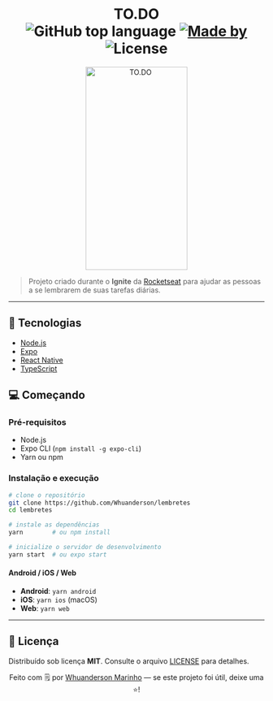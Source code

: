 <h1 align="center">TO.DO
<div align="center">
    <img alt="GitHub top language" src="https://img.shields.io/github/languages/top/Whuanderson/lembretes">
    <a href="https://www.linkedin.com/in/whuanderson-de-sousa-porto-marinho-a07204216//" target="_blank" rel="Whuanderson">
      <img alt="Made by" src="https://img.shields.io/badge/Made%20by-Whuanderson-blue">
    </a>
    <img alt="License" src="https://img.shields.io/badge/License-MIT-blue">
  </div>
</h1>

  <p align="center">
   <img alt="TO.DO" title="TODO" src="https://user-images.githubusercontent.com/83825566/125495796-d6b020cc-8355-4fcf-b876-b62fe77e77cf.gif" width="200" height="400" />
  </p>

 > Projeto criado durante o **Ignite** da [Rocketseat](https://www.rocketseat.com.br/) para ajudar as pessoas a se lembrarem de suas tarefas diárias.

---

## 🚀 Tecnologias

- [Node.js](https://nodejs.org/)
- [Expo](https://expo.dev/)
- [React Native](https://reactnative.dev/)
- [TypeScript](https://www.typescriptlang.org/)

## 💻 Começando

### Pré‑requisitos

- Node.js
- Expo CLI (`npm install -g expo-cli`)
- Yarn ou npm

### Instalação e execução

```bash
# clone o repositório
git clone https://github.com/Whuanderson/lembretes
cd lembretes

# instale as dependências
yarn        # ou npm install
```

```bash
# inicialize o servidor de desenvolvimento
yarn start  # ou expo start
```

#### Android / iOS / Web

- **Android**: `yarn android`  
- **iOS**: `yarn ios` (macOS)  
- **Web**: `yarn web`  

---

## 📄 Licença

Distribuído sob licença **MIT**. Consulte o arquivo [LICENSE](./LICENSE) para detalhes.

<p align="center">
  Feito com 🗒️ por <a href="https://github.com/Whuanderson">Whuanderson Marinho</a> — se este projeto foi útil, deixe uma ⭐️!
</p>


